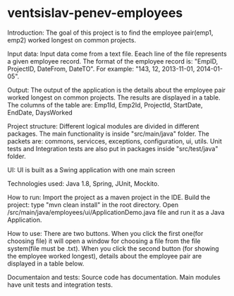 # ventsislav-penev-employees

Introduction:
The goal of this project is to find the employee pair(emp1, emp2) worked longest on common projects.

Input data:
Input data come from a text file. Eeach line of the file represents a given employee record.
The format of the employee record is: "EmpID, ProjectID, DateFrom, DateTO". 
For example: "143, 12, 2013-11-01, 2014-01-05".

Output:
The output of the application is the details about the employee pair worked longest on common projects.
The results are displayed in a table. The columns of the table are: Emp1Id, Emp2Id, ProjectId, StartDate, EndDate, DaysWorked

Project structure:
Different logical modules are divided in different packages. The main functionality is inside "src/main/java" folder.
The packets are: commons, servicces, exceptions, configuration, ui, utils.
Unit tests and Integration tests are also put in packages inside "src/test/java" folder.

UI:
UI is built as a Swing application with one main screen

Technologies used: Java 1.8, Spring, JUnit, Mockito.

How to run:
Import the project as a maven project in the IDE.
Build the project: type "mvn clean install" in the root directory.
Open /src/main/java/employees/ui/ApplicationDemo.java file and run it as a Java Application.

How to use:
There are two buttons. When you click the first one(for choosing file) it will open a window
for choosing a file from the file system(file must be .txt). When you click the second button
(for showing the employee worked longest), details about the employee pair are displayed in a table below.

Documentaion and tests:
Source code has documentation. Main modules have unit tests and integration tests.
